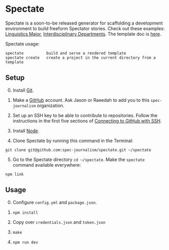 # Spectate

Spectate is a soon-to-be released generator for scaffolding a development environment to build freeform Spectator stories. Check out these examples: [Linguistics Major](https://github.com/spec-journalism/linguistics-major), [Interdisciplinary Departments](https://github.com/spec-journalism/interdisciplinary-departments). The template doc is [here](https://docs.google.com/document/d/1vs_o7MAt1vQ8X6-zCapFXne5B-wosLb__7opChId4J4/edit).

Spectate usage:
```
spectate          build and serve a rendered template
spectate create   create a project in the current directory from a template
```

## Setup

0. Install [Git](https://git-scm.com/book/en/v2/Getting-Started-Installing-Git).

1. Make a [GitHub](https://github.com) account. Ask Jason or Raeedah to add you to this `spec-journalism` organization.

2. Set up an SSH key to be able to contribute to repositories. Follow the instructions in the first five sections of [Connecting to GitHub with SSH](https://help.github.com/en/articles/connecting-to-github-with-ssh).

3. Install [Node](https://nodejs.org/en/).

4. Clone Spectate by running this command in the Terminal:
```
git clone git@github.com:spec-journalism/spectate.git ~/spectate
```

5. Go to the Spectate directory `cd ~/spectate`. Make the `spectate` command available everywhere:
```
npm link
```

## Usage

0. Configure `config.yml` and `package.json`.

1. `npm install`

2. Copy over `credentials.json` and `token.json`

2. `make`

3. `npm run dev`
